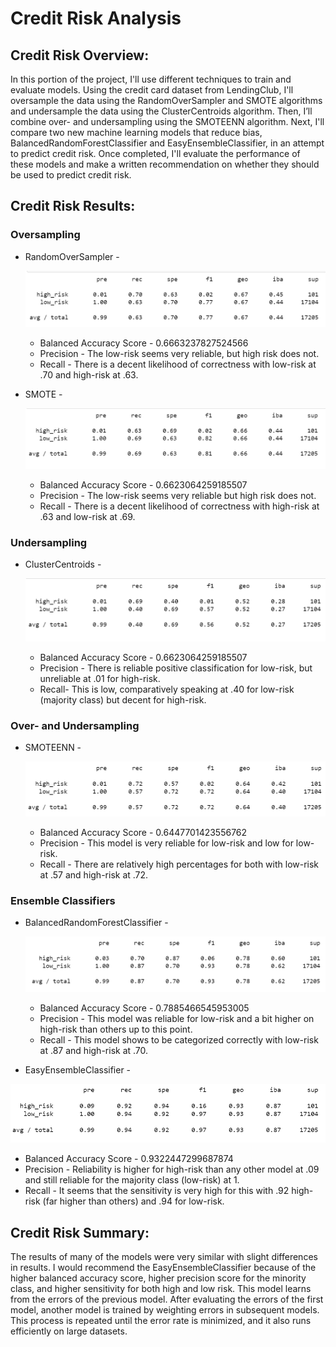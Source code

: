 # Credit Risk Analysis

## Credit Risk Overview:
In this portion of the project, I'll use different techniques to train and evaluate models. Using the credit card dataset from LendingClub, I'll oversample the data using the RandomOverSampler and SMOTE algorithms and undersample the data using the ClusterCentroids algorithm. Then, I’ll combine over- and undersampling using the SMOTEENN algorithm. Next, I'll compare two new machine learning models that reduce bias, BalancedRandomForestClassifier and EasyEnsembleClassifier, in an attempt to predict credit risk. Once completed, I'll evaluate the performance of these models and make a written recommendation on whether they should be used to predict credit risk.

## Credit Risk Results:

### Oversampling
  -  RandomOverSampler - 
     
     ![RandomOversampler_ConfusionMatrix](Images/RandomOversampler_ConfusionMatrix.PNG)
     -   Balanced Accuracy Score - 0.6663237827524566
     -   Precision - The low-risk seems very reliable, but high risk does not.
     -   Recall - There is a decent likelihood of correctness with low-risk at .70 and high-risk at .63.
 
 -  SMOTE - 
     
     ![SMOTE_ConfustionMatrix](Images/SMOTE_ConfustionMatrix.PNG) 
     - Balanced Accuracy Score - 0.6623064259185507  
     - Precision - The low-risk seems very reliable but high risk does not.
     - Recall - There is a decent likelihood of correctness with high-risk at .63 and low-risk at .69.


### Undersampling
 - ClusterCentroids - 
 
    ![ClusterCentroids_ConfustionMatrix](Images/ClusterCentroids_ConfustionMatrix.PNG) 
    - Balanced Accuracy Score - 0.6623064259185507  
    - Precision - There is reliable positive classification for low-risk, but unreliable at .01 for high-risk.
    - Recall- This is low, comparatively speaking at .40 for low-risk (majority class) but decent for high-risk.


### Over- and Undersampling
  
  - SMOTEENN - 
  
    ![SMOTEENN_ConfustionMatrix](Images/SMOTEENN_ConfustionMatrix.PNG)
    - Balanced Accuracy Score - 0.6447701423556762   
    - Precision - This model is very reliable for low-risk and low for low-risk.
    - Recall  - There are relatively high percentages for both with low-risk at .57 and high-risk at .72.


### Ensemble Classifiers
  
  - BalancedRandomForestClassifier - 
  
    ![BalancedRandomForestClassifier_ConfustionMatrix](Images/BalancedRandomForestClassifier_ConfustionMatrix.PNG)
    - Balanced Accuracy Score  - 0.7885466545953005 
    - Precision - This model was reliable for low-risk and a bit higher on high-risk than others up to this point.
    - Recall - This model shows to be categorized correctly with low-risk at .87 and high-risk at .70.
  
  
  - EasyEnsembleClassifier - 
  
   ![EasyEnsembleClassifier_ConfustionMatrix](Images/EasyEnsembleClassifier_ConfustionMatrix.PNG)
   - Balanced Accuracy Score  - 0.9322447299687874
   - Precision - Reliability is higher for high-risk than any other model at .09 and still reliable for the majority class (low-risk) at 1.
   - Recall - It seems that the sensitivity is very high for this with .92 high-risk (far higher than others) and .94 for low-risk.


## Credit Risk Summary: 
The results of many of the models were very similar with slight differences in results.  I would recommend the EasyEnsembleClassifier because of the higher balanced accuracy score, higher precision score for the minority class, and higher sensitivity for both high and low risk.  This model learns from the errors of the previous model.  After evaluating the errors of the first model, another model is trained by weighting errors in subsequent models. This process is repeated until the error rate is minimized, and it also runs efficiently on large datasets.
